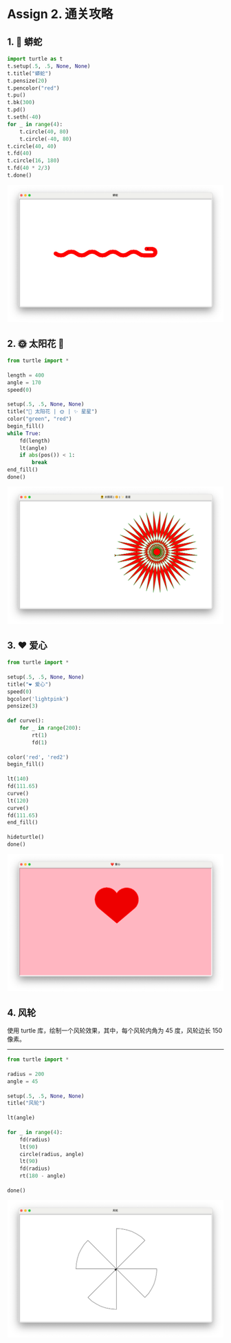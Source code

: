 # Assign 2. 通关攻略

## 1. 🐍 蟒蛇

``` python title="python.py" linenums="1"
import turtle as t
t.setup(.5, .5, None, None)
t.title("蟒蛇")
t.pensize(20)
t.pencolor("red")
t.pu()
t.bk(300)
t.pd()
t.seth(-40)
for _ in range(4):
    t.circle(40, 80)
    t.circle(-40, 80)
t.circle(40, 40)
t.fd(40)
t.circle(16, 180)
t.fd(40 * 2/3)
t.done()
```

![image-20230916215811483](./assets/image-20230916215811483.png)

## 2. 🌞 太阳花 🌻

``` python title="star.py" linenums="1"
from turtle import *

length = 400
angle = 170
speed(0)

setup(.5, .5, None, None)
title("🌻 太阳花 | 🌞 | ✨ 星星")
color("green", "red")
begin_fill()
while True:
    fd(length)
    lt(angle)
    if abs(pos()) < 1:
        break
end_fill()
done()
```

![image-20230916221709640](./assets/image-20230916221709640.png)

## 3. ❤️ 爱心

``` python title="heart.py" linenums="1"
from turtle import *

setup(.5, .5, None, None)
title("❤️ 爱心")
speed(0)
bgcolor('lightpink')
pensize(3)

def curve():
    for _ in range(200):
        rt(1)
        fd(1)
        
color('red', 'red2')
begin_fill()

lt(140)
fd(111.65)
curve()
lt(120)
curve()
fd(111.65)
end_fill()

hideturtle()
done()
```

![image-20230916224326323](./assets/image-20230916224326323.png)

## 4. 风轮

使用 turtle 库，绘制一个风轮效果，其中，每个风轮内角为 45 度，风轮边长 150 像素。

---

``` python title="WindMill.py" linenums="1"
from turtle import *

radius = 200
angle = 45

setup(.5, .5, None, None)
title("风轮")

lt(angle)

for _ in range(4):
    fd(radius)
    lt(90)
    circle(radius, angle)
    lt(90)
    fd(radius)
    rt(180 - angle)

done()

```

![image-20230916222204272](./assets/image-20230916222204272.png)
